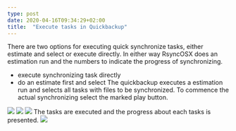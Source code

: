```yaml
---
type: post
date: 2020-04-16T09:34:29+02:00
title:  "Execute tasks in Quickbackup"
---
```

There are two options for executing quick synchronize tasks, either estimate and select or execute directly. In either way RsyncOSX does an estimation run and the numbers to indicate the progress of synchronizing.
- execute synchronizing task directly
- do an estimate first and select
The quickbackup executes a estimation run and selects all tasks with files to be synchronized. To commence the actual synchronizing select the marked play button.

![](/images/RsyncOSX/master/quickbackup/quickbackup1.png)
![](/images/RsyncOSX/master/quickbackup/quickbackup2.png)
![](/images/RsyncOSX/master/quickbackup/quickbackup3.png)
The tasks are executed and the progress about each tasks is presented.
![](/images/RsyncOSX/master/quickbackup/quickbackup4.png)
